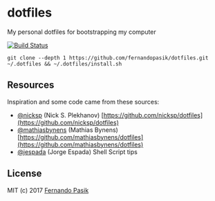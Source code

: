 # dotfiles

My personal dotfiles for bootstrapping my computer

[![Build Status][badge-ci]][url-ci]

[badge-ci]: https://circleci.com/gh/fernandopasik/dotfiles.svg?style=svg
[url-ci]: https://circleci.com/gh/fernandopasik/dotfiles 'Build Status'

```shell
git clone --depth 1 https://github.com/fernandopasik/dotfiles.git ~/.dotfiles && ~/.dotfiles/install.sh
```

## Resources

Inspiration and some code came from these sources:

- [@nicksp](https://github.com/nicksp) (Nick S. Plekhanov) [https://github.com/nicksp/dotfiles](https://github.com/nicksp/dotfiles)
- [@mathiasbynens](https://github.com/mathiasbynens) (Mathias Bynens) [https://github.com/mathiasbynens/dotfiles](https://github.com/mathiasbynens/dotfiles)
- [@jespada](https://github.com/jespada) (Jorge Espada) Shell Script tips

## License

MIT (c) 2017 [Fernando Pasik](https://fernandopasik.com)
